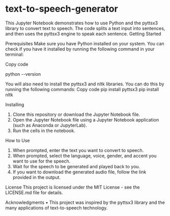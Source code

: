 # text-to-speech-generator

This Jupyter Notebook demonstrates how to use Python and the pyttsx3 library to convert text to speech. The code splits a text input into sentences, and then uses the pyttsx3 engine to speak each sentence.
Getting Started

Prerequisites
Make sure you have Python installed on your system. You can check if you have it installed by running the following command in your terminal:

Copy code

python --version 

You will also need to install the pyttsx3 and nltk libraries. You can do this by running the following commands:
Copy code
pip install pyttsx3 pip install nltk 

Installing
1.	Clone this repository or download the Jupyter Notebook file.
2.	Open the Jupyter Notebook file using a Jupyter Notebook application (such as Anaconda or JupyterLab).
3.	Run the cells in the notebook.

How to Use
1.	When prompted, enter the text you want to convert to speech.
2.	When prompted, select the language, voice, gender, and accent you want to use for the speech.
3.	Wait for the speech to be generated and played back to you.
4.	If you want to download the generated audio file, follow the link provided in the output.

License
This project is licensed under the MIT License - see the LICENSE.md file for details.

Acknowledgments
•	This project was inspired by the pyttsx3 library and the many applications of text-to-speech technology.


